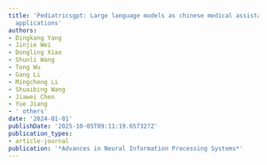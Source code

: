 ```yaml
---
title: 'Pediatricsgpt: Large language models as chinese medical assistants for pediatric
  applications'
authors:
- Dingkang Yang
- Jinjie Wei
- Dongling Xiao
- Shunli Wang
- Tong Wu
- Gang Li
- Mingcheng Li
- Shuaibing Wang
- Jiawei Chen
- Yue Jiang
- ' others'
date: '2024-01-01'
publishDate: '2025-10-05T09:11:19.657327Z'
publication_types:
- article-journal
publication: '*Advances in Neural Information Processing Systems*'
---
```

